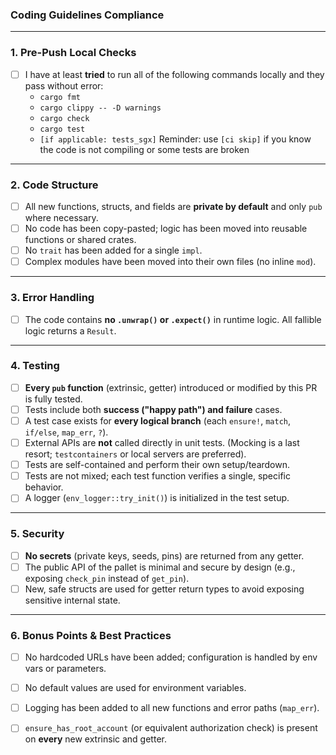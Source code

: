 <!-- Thank you for your contribution! Please review the following guidelines and check the boxes to confirm. -->

### Coding Guidelines Compliance

---

### 1. Pre-Push Local Checks
- [ ] I have at least **tried** to run all of the following commands locally and they pass without error:
  - `cargo fmt`
  - `cargo clippy -- -D warnings`
  - `cargo check`
  - `cargo test`
  - `[if applicable: tests_sgx]`
Reminder: use `[ci skip]` if you know the code is not compiling or some tests are broken

---

### 2. Code Structure
- [ ] All new functions, structs, and fields are **private by default** and only `pub` where necessary.
- [ ] No code has been copy-pasted; logic has been moved into reusable functions or shared crates.
- [ ] No `trait` has been added for a single `impl`.
- [ ] Complex modules have been moved into their own files (no inline `mod`).

---

### 3. Error Handling
- [ ] The code contains **no `.unwrap()` or `.expect()`** in runtime logic. All fallible logic returns a `Result`.

---

### 4. Testing
- [ ] **Every `pub` function** (extrinsic, getter) introduced or modified by this PR is fully tested.
- [ ] Tests include both **success ("happy path") and failure** cases.
- [ ] A test case exists for **every logical branch** (each `ensure!`, `match`, `if/else`, `map_err`, `?`).
- [ ] External APIs are **not** called directly in unit tests. (Mocking is a last resort; `testcontainers` or local servers are preferred).
- [ ] Tests are self-contained and perform their own setup/teardown.
- [ ] Tests are not mixed; each test function verifies a single, specific behavior.
- [ ] A logger (`env_logger::try_init()`) is initialized in the test setup.

---

### 5. Security
- [ ] **No secrets** (private keys, seeds, pins) are returned from any getter.
- [ ] The public API of the pallet is minimal and secure by design (e.g., exposing `check_pin` instead of `get_pin`).
- [ ] New, safe structs are used for getter return types to avoid exposing sensitive internal state.

---

### 6. Bonus Points & Best Practices
- [ ] No hardcoded URLs have been added; configuration is handled by env vars or parameters.
- [ ] No default values are used for environment variables.
- [ ] Logging has been added to all new functions and error paths (`map_err`).
- [ ] `ensure_has_root_account` (or equivalent authorization check) is present on **every** new extrinsic and getter.

